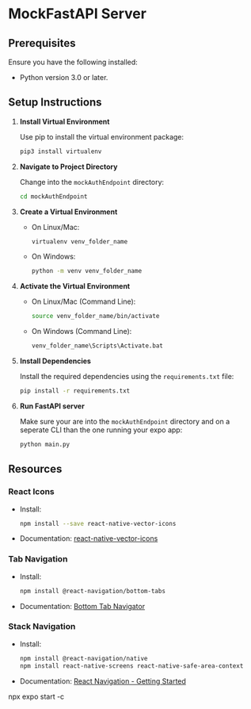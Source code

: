 # MockFastAPI Server

## Prerequisites

Ensure you have the following installed:

- Python version 3.0 or later.

## Setup Instructions

1. **Install Virtual Environment**

   Use pip to install the virtual environment package:

   ```bash
   pip3 install virtualenv
   ```

2. **Navigate to Project Directory**

   Change into the `mockAuthEndpoint` directory:

   ```bash
   cd mockAuthEndpoint
   ```

3. **Create a Virtual Environment**

   - On Linux/Mac:
     ```bash
     virtualenv venv_folder_name
     ```
   - On Windows:
     ```bash
     python -m venv venv_folder_name
     ```

4. **Activate the Virtual Environment**

   - On Linux/Mac (Command Line):
     ```bash
     source venv_folder_name/bin/activate
     ```
   - On Windows (Command Line):
     ```bash
     venv_folder_name\Scripts\Activate.bat
     ```

5. **Install Dependencies**

   Install the required dependencies using the `requirements.txt` file:

   ```bash
   pip install -r requirements.txt

   ```

6. **Run FastAPI server**

   Make sure your are into the `mockAuthEndpoint` directory and on a seperate CLI than the one running your expo app:

   ```bash
   python main.py

   ```

## Resources

### React Icons

- Install:
  ```bash
  npm install --save react-native-vector-icons
  ```
- Documentation: [react-native-vector-icons](https://www.npmjs.com/package/react-native-vector-icons#installation)

### Tab Navigation

- Install:
  ```bash
  npm install @react-navigation/bottom-tabs
  ```
- Documentation: [Bottom Tab Navigator](https://reactnavigation.org/docs/bottom-tab-navigator/)

### Stack Navigation

- Install:
  ```bash
  npm install @react-navigation/native
  npm install react-native-screens react-native-safe-area-context
  ```
- Documentation: [React Navigation - Getting Started](https://reactnavigation.org/docs/getting-started)

npx expo start -c
